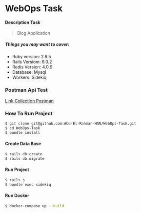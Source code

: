 # WebOps Task

#### Description Task
> Blog Application

##### Things you may want to cover:
- Ruby version: 2.6.5
- Rails Versiom: 6.0.2
- Redis Version: 4.0.9
- Database: Mysql
- Workers: Sidekiq
### Postman Api Test
[Link Collection Postman](https://www.getpostman.com/collections/c94d88cfcec6d0568f2c)
### How To Run Project
```sh
$ git clone git@github.com:Abd-El-Rahman-HSN/WebOps-Task.git
$ cd WebOps-Task
$ bundle install
```
#### Create Data Base
```sh
$ rails db:create
$ rails db:migrate
```
#### Run Project
```sh
$ rails s
$ bundle exec sidekiq
```

#### Run Docker
```sh
$ docker-compose up --build 
```